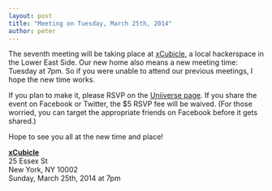 ```yaml
---
layout: post
title: "Meeting on Tuesday, March 25th, 2014"
author: peter
---
```


The seventh meeting will be taking place at [xCubicle](http://www.xcubicle.com/), a local hackerspace in the Lower East Side.
Our new home also means a new meeting time: Tuesday at 7pm. So if you were unable to attend our previous meetings, I hope the
new time works.

If you plan to make it, please RSVP on the [Uniiverse page](https://www.uniiverse.com/listings/nyc-mesh-net-1st-meetup-xcubicle-tickets-new-york-city-1M846/1395788400).
If you share the event on Facebook or Twitter, the $5 RSVP fee will be waived. (For those worried,
you can target the appropriate friends on Facebook before it gets shared.)

Hope to see you all at the new time and place!

__[xCubicle](https://www.google.com/maps?q=xCubicle+~+Hybrid+Tech+%26+Skillshare+Hackerspace&hl=en&sll=40.7154746,-73.9898687&sspn=0.0062454,0.0109864&t=m&z=17&iwloc=A)__<br>
25 Essex St<br>
New York, NY 10002<br>
Sunday, March 25th, 2014 at 7pm
